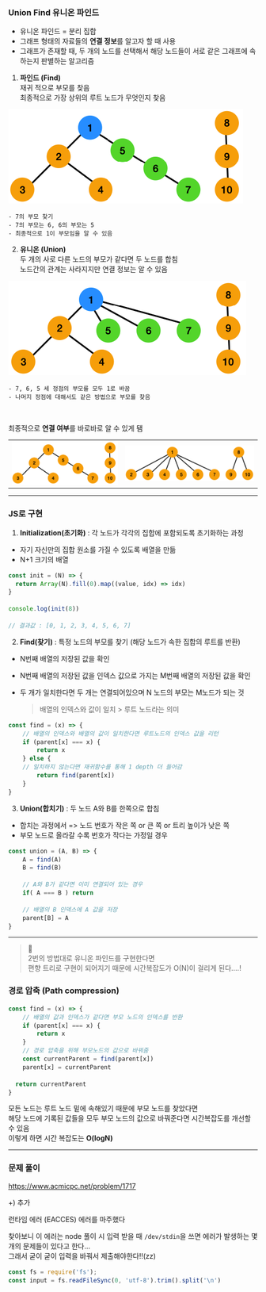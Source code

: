 ### Union Find 유니온 파인드

- 유니온 파인드 = 분리 집합
- 그래프 형태의 자료들의 **연결 정보**를 알고자 할 때 사용
- 그래프가 존재할 때, 두 개의 노드를 선택해서 해당 노드들이 서로 같은 그래프에 속하는지 판별하는 알고리즘

1. **파인드 (Find)**  
    재귀 적으로 부모를 찾음   
    최종적으로 가장 상위의 루트 노드가 무엇인지 찾음

![unionfind](../99.image/unionfind1.png)

    - 7의 부모 찾기
    - 7의 부모는 6, 6의 부모는 5
    - 최종적으로 1이 부모임을 알 수 있음

2. **유니온 (Union)**   
    두 개의 사로 다른 노드의 부모가 같다면 두 노드를 합침   
    노드간의 관계는 사라지지만 연결 정보는 알 수 있음

![unionfind](../99.image/unionfind2.png)

    - 7, 6, 5 세 정점의 부모를 모두 1로 바꿈
    - 나머지 정점에 대해서도 같은 방법으로 부모를 찾음


<br/>

최종적으로 **연결 여부**를 바로바로 알 수 있게 됌

|||
|---|---|
|![unionfind](../99.image/unionfind3.png)|![unionfind](../99.image/unionfind4.png)|

---

### JS로 구현

1. **Initialization(초기화)** : 각 노드가 각각의 집합에 포함되도록 초기화하는 과정

- 자기 자신만의 집합 원소를 가질 수 있도록 배열을 만듦
- N+1 크기의 배열 

```jsx
const init = (N) => { 
  return Array(N).fill(0).map((value, idx) => idx)
}

console.log(init(8))

// 결과값 : [0, 1, 2, 3, 4, 5, 6, 7]
```

2. **Find(찾기)** : 특정 노드의 부모를 찾기 (해당 노드가 속한 집합의 루트를 반환)

- N번째 배열의 저장된 값을 확인
- N번째 배열의 저장된 값을 인덱스 값으로 가지는 M번째 배열의 저장된 값을 확인
- 두 개가 일치한다면 두 개는 연결되어있으며 N 노드의 부모는 M노드가 되는 것

    > 배열의 인덱스와 값이 일치 > 루트 노드라는 의미

```jsx
const find = (x) => {
	// 배열의 인덱스와 배열의 값이 일치한다면 루트노드의 인덱스 값을 리턴
	if (parent[x] === x) {
		return x
	} else {
    // 일치하지 않는다면 재귀함수를 통해 1 depth 더 들어감
		return find(parent[x])
	}
}
```

3. **Union(합치기)** : 두 노드 A와 B를 한쪽으로 합침 

- 합치는 과정에서 => 노드 번호가 작은 쪽 or 큰 쪽 or 트리 높이가 낮은 쪽
- 부모 노드로 올라갈 수록 번호가 작다는 가정일 경우

```jsx
const union = (A, B) => {
	A = find(A)
	B = find(B)
    
    // A와 B가 같다면 이미 연결되어 있는 경우
	if( A === B ) return
    
    // 배열의 B 인덱스에 A 값을 저장
    parent[B] = A
}
```

---

> 📌    
2번의 방법대로 유니온 파인드를 구현한다면   
편향 트리로 구현이 되어지기 때문에 시간복잡도가 O(N)이 걸리게 된다....!

### 경로 압축 (Path compression)

```jsx
const find = (x) => {
	// 배열의 값과 인덱스가 같다면 부모 노드의 인덱스를 반환
	if (parent[x] === x) {
		return x
	}
	// 경로 압축을 위해 부모노드의 값으로 바꿔줌
	const currentParent = find(parent[x])
	parent[x] = currentParent

  return currentParent
}
```

모든 노드는 루트 노드 밑에 속해있기 때문에 부모 노드를 찾았다면   
해당 노드에 기록된 값들을 모두 부모 노드의 값으로 바꿔준다면 시간복잡도를 개선할 수 있음    
이렇게 하면 시간 복잡도는 **O(logN)**

---

### 문제 풀이

https://www.acmicpc.net/problem/1717

+) 추가

런타임 에러 (EACCES) 에러를 마주했다

찾아보니 이 에러는 node 풀이 시 입력 받을 때 `/dev/stdin`을 쓰면 에러가 발생하는 몇개의 문제들이 있다고 한다...   
그래서 굳이 굳이 입력을 바꿔서 제출해야한다!!(zz)   

```jsx
const fs = require('fs');
const input = fs.readFileSync(0, 'utf-8').trim().split('\n')
```